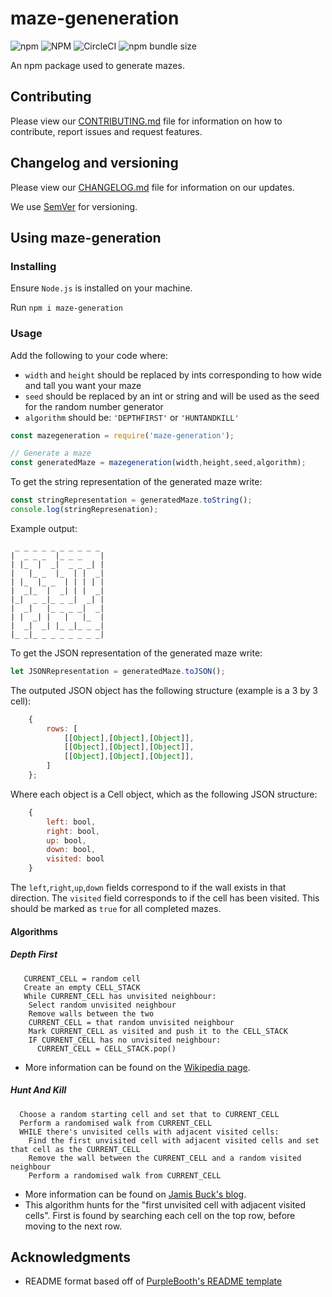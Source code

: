 # maze-geneneration

![npm](https://img.shields.io/npm/v/maze-generation)
![NPM](https://img.shields.io/npm/l/maze-generation)
![CircleCI](https://img.shields.io/circleci/build/github/JRIngram/maze-gen)
![npm bundle size](https://img.shields.io/bundlephobia/min/maze-generation)

An npm package used to generate mazes.

## Contributing
Please view our [CONTRIBUTING.md](https://github.com/JRIngram/maze-gen/blob/develop/CONTRIBUTING.md) file for information on how to contribute, report issues and request features.

## Changelog and versioning
Please view our [CHANGELOG.md](https://github.com/JRIngram/maze-gen/blob/develop/CHANGELOG.md) file for information on our updates.

We use [SemVer](http://semver.org/) for versioning.

## Using maze-generation
### Installing

Ensure `Node.js` is installed on your machine.

Run `npm i maze-generation`

### Usage

Add the following to your code where:
* `width` and `height` should be replaced by ints corresponding to how wide and tall you want your maze
* `seed` should be replaced by an int or string and will be used as the seed for the random number generator
* `algorithm` should be: `'DEPTHFIRST'` or `'HUNTANDKILL'`

```javascript
const mazegeneration = require('maze-generation');

// Generate a maze
const generatedMaze = mazegeneration(width,height,seed,algorithm);
```

To get the string representation of the generated maze write:
```javascript
const stringRepresentation = generatedMaze.toString();
console.log(stringRepresenation);
```

Example output:
```
 _ _ _ _ _ _ _ _ _ _
|  _ _ _  |_ _ _    |
| |_  |  _|  _ _ _| |
|   |_ _  |_  | |  _|
| |_  |_ _  | | | | |
|  _|_  |  _| | |  _|
|_|  _ _|_ _ _|  _| |
|  _|   |_ _ _ _|  _|
| |  _| |   |   |_  |
|  _|  _| |_ _|_ _ _|
|_ _|_ _ _ _ _ _ _ _|

```

To get the JSON representation of the generated maze write:

```javascript
let JSONRepresentation = generatedMaze.toJSON();
```

The outputed JSON object has the following structure (example is a 3 by 3 cell):
```javascript
    {
        rows: [
            [[Object],[Object],[Object]],
            [[Object],[Object],[Object]],
            [[Object],[Object],[Object]],
        ]
    };
```

Where each object is a Cell object, which as the following JSON structure:
```javascript
    {  
        left: bool,
        right: bool, 
        up: bool, 
        down: bool, 
        visited: bool
    }
```

The `left`,`right`,`up`,`down` fields correspond to if the wall exists in that direction. The `visited` field corresponds to if the cell has been visited. This should be marked as `true` for all completed mazes.

#### Algorithms
##### Depth First
```
   CURRENT_CELL = random cell
   Create an empty CELL_STACK
   While CURRENT_CELL has unvisited neighbour:
    Select random unvisited neighbour
    Remove walls between the two
    CURRENT_CELL = that random unvisited neighbour
    Mark CURRENT_CELL as visited and push it to the CELL_STACK
    IF CURRENT_CELL has no unvisited neighbour:
      CURRENT_CELL = CELL_STACK.pop()
```

* More information can be found on the [Wikipedia page](https://en.wikipedia.org/wiki/Maze_generation_algorithm#Recursive_backtracker).
##### Hunt And Kill
```
  Choose a random starting cell and set that to CURRENT_CELL
  Perform a randomised walk from CURRENT_CELL
  WHILE there's unvisited cells with adjacent visited cells: 
    Find the first unvisited cell with adjacent visited cells and set that cell as the CURRENT_CELL
    Remove the wall between the CURRENT_CELL and a random visited neighbour
    Perform a randomised walk from CURRENT_CELL
```

* More information can be found on [Jamis Buck's blog](https://weblog.jamisbuck.org/2011/1/24/maze-generation-hunt-and-kill-algorithm).
* This algorithm hunts for the "first unvisited cell with adjacent visited cells". First is found by searching each cell on the top row, before moving to the next row. 

## Acknowledgments
* README format based off of [PurpleBooth's README template](https://gist.github.com/PurpleBooth/109311bb0361f32d87a2)
